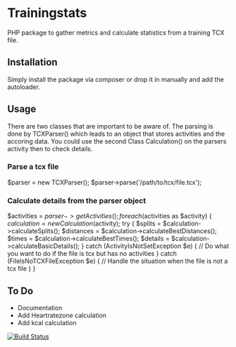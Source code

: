 # Trainingstats
PHP package to gather metrics and calculate statistics from a training TCX file.

## Installation

Simply install the package via composer or drop it in manually and add the autoloader.

## Usage

There are two classes that are important to be aware of. The parsing is done by TCXParser() which leads to an object that stores activities and the accoring data. You could use the second Class Calculation() on the parsers activity then to check details.

### Parse a tcx file
$parser = new TCXParser();
$parser->parse('/path/to/tcx/file.tcx');

### Calculate details from the parser object
$activities = $parser->getActivities();
foreach ($activities as $activity) {
  $calculation = new Calculation($activity);
  try {
    $splits = $calculation->calculateSplits();
    $distances = $calculation->calculateBestDistances();
    $times = $calculation->calculateBestTimes();
    $details = $calculation->calculateBasicDetails();
  }
  catch (ActivityIsNotSetException $e) {
    // Do what you want to do if the file is tcx but has no activities
  }
  catch (FileIsNoTCXFileException $e) {
    // Handle the situation when the file is not a tcx file
  }
}

## To Do

* Documentation
* Add Heartratezone calculation
* Add kcal calculation

[![Build Status](https://travis-ci.org/McGo/trainingstats.svg)](https://travis-ci.org/McGo/trainingstats)

